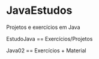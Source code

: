 # JavaEstudos
 Projetos e exercícios em Java
 
 EstudoJava == Exercícios/Projetos
 
 Java02 == Exercícios + Material
